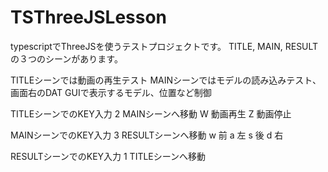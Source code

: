 # TSThreeJSLesson

typescriptでThreeJSを使うテストプロジェクトです。
TITLE, MAIN, RESULTの３つのシーンがあります。


TITLEシーンでは動画の再生テスト
MAINシーンではモデルの読み込みテスト、画面右のDAT GUIで表示するモデル、位置など制御


TITLEシーンでのKEY入力
2 MAINシーンへ移動
W 動画再生
Z 動画停止

MAINシーンでのKEY入力
3 RESULTシーンへ移動
w 前
a 左
s 後
d 右

RESULTシーンでのKEY入力
1 TITLEシーンへ移動
